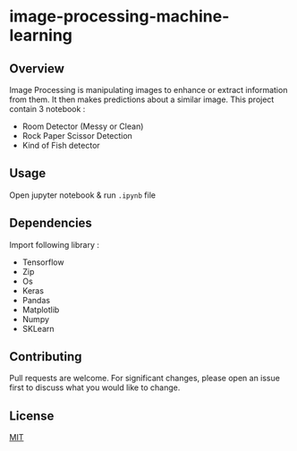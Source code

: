 # image-processing-machine-learning
## Overview
Image Processing is manipulating images to enhance or extract information from them. It then makes predictions about a similar image. 
This project contain 3 notebook :
* Room Detector (Messy or Clean)
* Rock Paper Scissor Detection
* Kind of Fish detector


## Usage
Open jupyter notebook & run `.ipynb` file

## Dependencies
Import following library :
* Tensorflow
* Zip
* Os
* Keras
* Pandas
* Matplotlib
* Numpy
* SKLearn

## Contributing

Pull requests are welcome. For significant changes, please open an issue first
to discuss what you would like to change.

## License

[MIT](https://choosealicense.com/licenses/mit/)
